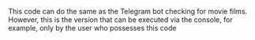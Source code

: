This code can do the same as the Telegram bot checking for movie films. However, this is the version that can be executed via the console, for example, only by the user who possesses this code
